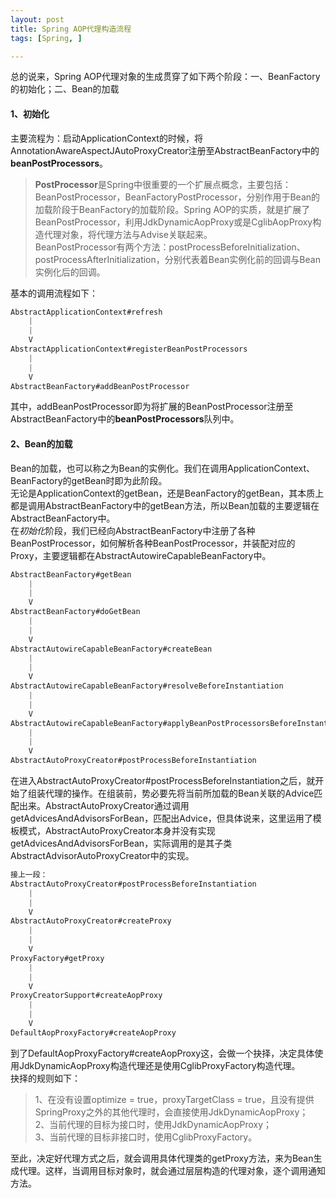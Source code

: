 ```yaml
---
layout: post
title: Spring AOP代理构造流程
tags: [Spring, ]

---
```


总的说来，Spring AOP代理对象的生成贯穿了如下两个阶段：一、BeanFactory的初始化；二、Bean的加载

#### 1、初始化
主要流程为：启动ApplicationContext的时候，将AnnotationAwareAspectJAutoProxyCreator注册至AbstractBeanFactory中的**beanPostProcessors**。  

> **PostProcessor**是Spring中很重要的一个扩展点概念，主要包括：BeanPostProcessor，BeanFactoryPostProcessor，分别作用于Bean的加载阶段于BeanFactory的加载阶段。Spring AOP的实质，就是扩展了BeanPostProcessor，利用JdkDynamicAopProxy或是CglibAopProxy构造代理对象，将代理方法与Advise关联起来。  
> BeanPostProcessor有两个方法：postProcessBeforeInitialization、postProcessAfterInitialization，分别代表着Bean实例化前的回调与Bean实例化后的回调。  

基本的调用流程如下：  
```java
AbstractApplicationContext#refresh
    |
    |
    V
AbstractApplicationContext#registerBeanPostProcessors
    |
    |
    V
AbstractBeanFactory#addBeanPostProcessor
```

其中，addBeanPostProcessor即为将扩展的BeanPostProcessor注册至AbstractBeanFactory中的**beanPostProcessors**队列中。  

#### 2、Bean的加载
Bean的加载，也可以称之为Bean的实例化。我们在调用ApplicationContext、BeanFactory的getBean时即为此阶段。  
无论是ApplicationContext的getBean，还是BeanFactory的getBean，其本质上都是调用AbstractBeanFactory中的getBean方法，所以Bean加载的主要逻辑在AbstractBeanFactory中。  
在*初始化*阶段，我们已经向AbstractBeanFactory中注册了各种BeanPostProcessor，如何解析各种BeanPostProcessor，并装配对应的Proxy，主要逻辑都在AbstractAutowireCapableBeanFactory中。  

```java
AbstractBeanFactory#getBean
    |
    |
    V
AbstractBeanFactory#doGetBean
    |
    |
    V
AbstractAutowireCapableBeanFactory#createBean
    |
    |
    V
AbstractAutowireCapableBeanFactory#resolveBeforeInstantiation
    |
    |
    V
AbstractAutowireCapableBeanFactory#applyBeanPostProcessorsBeforeInstantiation
    |
    |
    V
AbstractAutoProxyCreator#postProcessBeforeInstantiation
```

在进入AbstractAutoProxyCreator#postProcessBeforeInstantiation之后，就开始了组装代理的操作。在组装前，势必要先将当前所加载的Bean关联的Advice匹配出来。AbstractAutoProxyCreator通过调用getAdvicesAndAdvisorsForBean，匹配出Advice，但具体说来，这里运用了模板模式，AbstractAutoProxyCreator本身并没有实现getAdvicesAndAdvisorsForBean，实际调用的是其子类AbstractAdvisorAutoProxyCreator中的实现。  

```java
接上一段：
AbstractAutoProxyCreator#postProcessBeforeInstantiation
    |
    |
    V
AbstractAutoProxyCreator#createProxy
    |
    |
    V
ProxyFactory#getProxy
    |
    |
    V
ProxyCreatorSupport#createAopProxy
    |
    |
    V
DefaultAopProxyFactory#createAopProxy
```

到了DefaultAopProxyFactory#createAopProxy这，会做一个抉择，决定具体使用JdkDynamicAopProxy构造代理还是使用CglibProxyFactory构造代理。  
抉择的规则如下：  
> 1、在没有设置optimize = true，proxyTargetClass = true，且没有提供SpringProxy之外的其他代理时，会直接使用JdkDynamicAopProxy；  
> 2、当前代理的目标为接口时，使用JdkDynamicAopProxy；  
> 3、当前代理的目标非接口时，使用CglibProxyFactory。  

至此，决定好代理方式之后，就会调用具体代理类的getProxy方法，来为Bean生成代理。这样，当调用目标对象时，就会通过层层构造的代理对象，逐个调用通知方法。